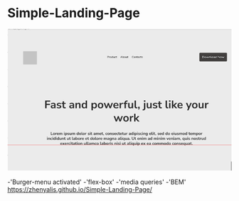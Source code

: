 # Simple-Landing-Page
<img src='preview.png'>

-'Burger-menu activated'
-'flex-box'
-'media queries'
-'BEM'
https://zhenyalis.github.io/Simple-Landing-Page/
